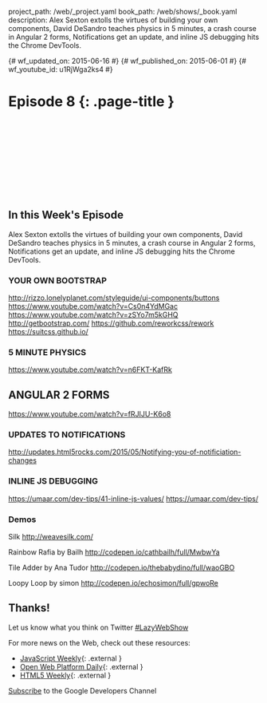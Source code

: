 project_path: /web/_project.yaml book_path: /web/shows/_book.yaml description: Alex Sexton extolls the virtues of building your own components, David DeSandro teaches physics in 5 minutes, a crash course in Angular 2 forms, Notifications get an update, and inline JS debugging hits the Chrome DevTools.

{# wf_updated_on: 2015-06-16 #} {# wf_published_on: 2015-06-01 #} {# wf_youtube_id: u1RjWga2ks4 #}

# Episode 8 {: .page-title }

<div class="video-wrapper">
  <iframe class="devsite-embedded-youtube-video" data-video-id="u1RjWga2ks4"
          data-autohide="1" data-showinfo="0" frameborder="0" allowfullscreen>
  </iframe>
</div>

## In this Week's Episode

Alex Sexton extolls the virtues of building your own components, David DeSandro teaches physics in 5 minutes, a crash course in Angular 2 forms, Notifications get an update, and inline JS debugging hits the Chrome DevTools.

### YOUR OWN BOOTSTRAP

<http://rizzo.lonelyplanet.com/styleguide/ui-components/buttons> <https://www.youtube.com/watch?v=Cs0n4YdMGac> <https://www.youtube.com/watch?v=zSYo7m5kGHQ> <http://getbootstrap.com/> <https://github.com/reworkcss/rework> <https://suitcss.github.io/>

### 5 MINUTE PHYSICS

<https://www.youtube.com/watch?v=n6FKT-KafRk>

## ANGULAR 2 FORMS

<https://www.youtube.com/watch?v=fRJIJU-K6o8>

### UPDATES TO NOTIFICATIONS

<http://updates.html5rocks.com/2015/05/Notifying-you-of-notificiation-changes>

### INLINE JS DEBUGGING

<https://umaar.com/dev-tips/41-inline-js-values/> <https://umaar.com/dev-tips/>

### Demos

Silk <http://weavesilk.com/>

Rainbow Rafia by Bailh <http://codepen.io/cathbailh/full/MwbwYa>

Tile Adder by Ana Tudor <http://codepen.io/thebabydino/full/waoGBO>

Loopy Loop by simon <http://codepen.io/echosimon/full/gpwoRe>

## Thanks!

Let us know what you think on Twitter [#LazyWebShow](https://twitter.com/search?q=%23lazywebshow)

For more news on the Web, check out these resources:

- [JavaScript Weekly](http://javascriptweekly.com/){: .external }
- [Open Web Platform Daily](http://webplatformdaily.org/){: .external }
- [HTML5 Weekly](http://html5weekly.com/){: .external }

[Subscribe](https://goo.gl/mQyv5L) to the Google Developers Channel